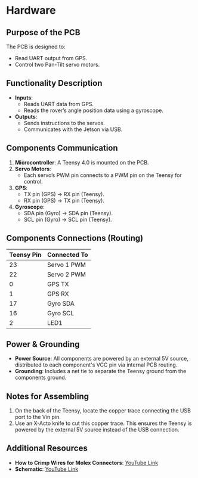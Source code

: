 # Hardware

## Purpose of the PCB
The PCB is designed to:
- Read UART output from GPS.
- Control two Pan-Tilt servo motors.

## Functionality Description
- **Inputs**: 
  - Reads UART data from GPS.
  - Reads the rover’s angle position data using a gyroscope.
- **Outputs**: 
  - Sends instructions to the servos.
  - Communicates with the Jetson via USB.

## Components Communication
1. **Microcontroller**: A Teensy 4.0 is mounted on the PCB.
2. **Servo Motors**: 
   - Each servo’s PWM pin connects to a PWM pin on the Teensy for control.
3. **GPS**:
   - TX pin (GPS) → RX pin (Teensy).
   - RX pin (GPS) → TX pin (Teensy).
4. **Gyroscope**:
   - SDA pin (Gyro) → SDA pin (Teensy).
   - SCL pin (Gyro) → SCL pin (Teensy).

## Components Connections (Routing)
| Teensy Pin | Connected To         |
|------------|----------------------|
| 23         | Servo 1 PWM          |
| 22         | Servo 2 PWM          |
| 0          | GPS TX               |
| 1          | GPS RX               |
| 17         | Gyro SDA             |
| 16         | Gyro SCL             |
| 2          | LED1                 |

## Power & Grounding
- **Power Source**: All components are powered by an external 5V source, distributed to each component's VCC pin via internal PCB routing.
- **Grounding**: Includes a net tie to separate the Teensy ground from the components ground.

## Notes for Assembling
1. On the back of the Teensy, locate the copper trace connecting the USB port to the Vin pin.
2. Use an X-Acto knife to cut this copper trace. This ensures the Teensy is powered by the external 5V source instead of the USB connection.

## Additional Resources
- **How to Crimp Wires for Molex Connectors**: [YouTube Link](https://www.youtube.com/watch?v=WFvEeWHDt1E)
- **Schematic**: [YouTube Link](https://www.youtube.com/watch?v=WFvEeWHDt1E)
